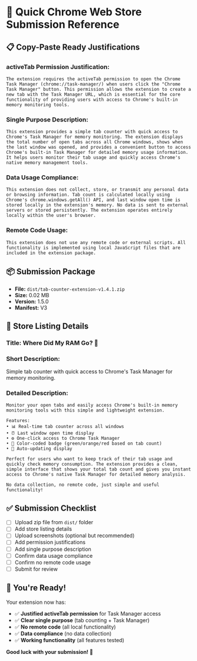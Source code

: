 # 🚀 Quick Chrome Web Store Submission Reference

## 📋 **Copy-Paste Ready Justifications**

### **activeTab Permission Justification:**
```
The extension requires the activeTab permission to open the Chrome Task Manager (chrome://task-manager/) when users click the "Chrome Task Manager" button. This permission allows the extension to create a new tab with the Task Manager URL, which is essential for the core functionality of providing users with access to Chrome's built-in memory monitoring tools.
```

### **Single Purpose Description:**
```
This extension provides a simple tab counter with quick access to Chrome's Task Manager for memory monitoring. The extension displays the total number of open tabs across all Chrome windows, shows when the last window was opened, and provides a convenient button to access Chrome's built-in Task Manager for detailed memory usage information. It helps users monitor their tab usage and quickly access Chrome's native memory management tools.
```

### **Data Usage Compliance:**
```
This extension does not collect, store, or transmit any personal data or browsing information. Tab count is calculated locally using Chrome's chrome.windows.getAll() API, and last window open time is stored locally in the extension's memory. No data is sent to external servers or stored persistently. The extension operates entirely locally within the user's browser.
```

### **Remote Code Usage:**
```
This extension does not use any remote code or external scripts. All functionality is implemented using local JavaScript files that are included in the extension package.
```

## 📦 **Submission Package**

- **File:** `dist/tab-counter-extension-v1.4.1.zip`
- **Size:** 0.02 MB
- **Version:** 1.5.0
- **Manifest:** V3

## 🎯 **Store Listing Details**

### **Title:** Where Did My RAM Go? 🐑

### **Short Description:**
Simple tab counter with quick access to Chrome's Task Manager for memory monitoring.

### **Detailed Description:**
```
Monitor your open tabs and easily access Chrome's built-in memory monitoring tools with this simple and lightweight extension.

Features:
• 📊 Real-time tab counter across all windows
• ⏰ Last window open time display  
• ⚙️ One-click access to Chrome Task Manager
• 🎨 Color-coded badge (green/orange/red based on tab count)
• 🔄 Auto-updating display

Perfect for users who want to keep track of their tab usage and quickly check memory consumption. The extension provides a clean, simple interface that shows your total tab count and gives you instant access to Chrome's native Task Manager for detailed memory analysis.

No data collection, no remote code, just simple and useful functionality!
```

## ✅ **Submission Checklist**

- [ ] Upload zip file from `dist/` folder
- [ ] Add store listing details
- [ ] Upload screenshots (optional but recommended)
- [ ] Add permission justifications
- [ ] Add single purpose description
- [ ] Confirm data usage compliance
- [ ] Confirm no remote code usage
- [ ] Submit for review

## 🎉 **You're Ready!**

Your extension now has:
- ✅ **Justified activeTab permission** for Task Manager access
- ✅ **Clear single purpose** (tab counting + Task Manager)
- ✅ **No remote code** (all local functionality)
- ✅ **Data compliance** (no data collection)
- ✅ **Working functionality** (all features tested)

**Good luck with your submission! 🚀**
